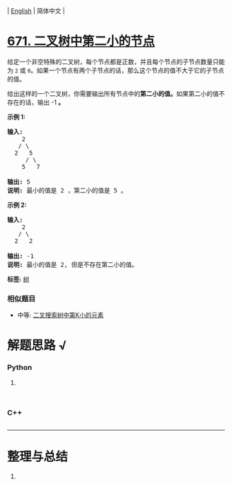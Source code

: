 | [English](README_EN.md) | 简体中文 |

# [671. 二叉树中第二小的节点](https://leetcode-cn.com/problems/second-minimum-node-in-a-binary-tree)
<p>给定一个非空特殊的二叉树，每个节点都是正数，并且每个节点的子节点数量只能为&nbsp;<code>2</code>&nbsp;或&nbsp;<code>0</code>。如果一个节点有两个子节点的话，那么这个节点的值不大于它的子节点的值。&nbsp;</p>

<p>给出这样的一个二叉树，你需要输出所有节点中的<strong>第二小的值。</strong>如果第二小的值不存在的话，输出 -1 <strong>。</strong></p>

<p><strong>示例 1:</strong></p>

<pre>
<strong>输入:</strong> 
    2
   / \
  2   5
     / \
    5   7

<strong>输出:</strong> 5
<strong>说明:</strong> 最小的值是 2 ，第二小的值是 5 。
</pre>

<p><strong>示例 2:</strong></p>

<pre>
<strong>输入:</strong> 
    2
   / \
  2   2

<strong>输出:</strong> -1
<strong>说明:</strong> 最小的值是 2, 但是不存在第二小的值。
</pre>

**标签:**  [树](https://leetcode-cn.com/tag/tree) 
 ### 相似题目
- 中等:	[二叉搜索树中第K小的元素](https://leetcode-cn.com/problems/kth-smallest-element-in-a-bst) 

# 解题思路 √

### Python

1. 

```python

```


```python

```

### C++

```cpp

```

---



# 整理与总结

1. 